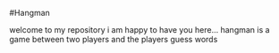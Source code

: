 #Hangman

welcome to my repository
i am happy to have you here...
hangman is a game between two players and the players guess words
